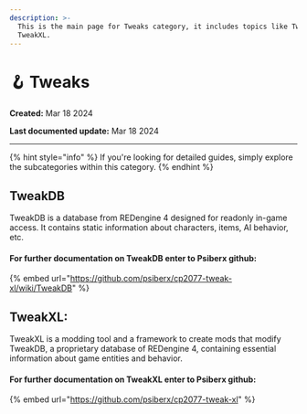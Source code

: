```yaml
---
description: >-
  This is the main page for Tweaks category, it includes topics like TweakDB and
  TweakXL.
---
```


# 🪝 Tweaks

**Created:** Mar 18 2024&#x20;

**Last documented update:** Mar 18 2024&#x20;

***

{% hint style="info" %}
If you're looking for detailed guides, simply explore the subcategories within this category.
{% endhint %}

## TweakDB&#x20;

TweakDB is a database from REDengine 4 designed for readonly in-game access. It contains static information about characters, items, AI behavior, etc.

#### For further documentation on TweakDB enter to Psiberx github:

{% embed url="https://github.com/psiberx/cp2077-tweak-xl/wiki/TweakDB" %}

## TweakXL:

TweakXL is a modding tool and a framework to create mods that modify TweakDB, a proprietary database of REDengine 4, containing essential information about game entities and behavior.

#### For further documentation on TweakXL enter to Psiberx github:

{% embed url="https://github.com/psiberx/cp2077-tweak-xl" %}




